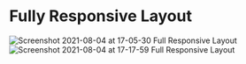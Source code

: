 # Fully Responsive Layout

![Screenshot 2021-08-04 at 17-05-30 Full Responsive Layout](https://user-images.githubusercontent.com/19623279/128179472-8aaceb49-c799-40bc-8ac4-8587375d180b.png)
![Screenshot 2021-08-04 at 17-17-59 Full Responsive Layout](https://user-images.githubusercontent.com/19623279/128179526-7a684094-2717-46b2-9c96-a1d2666853ba.png)

